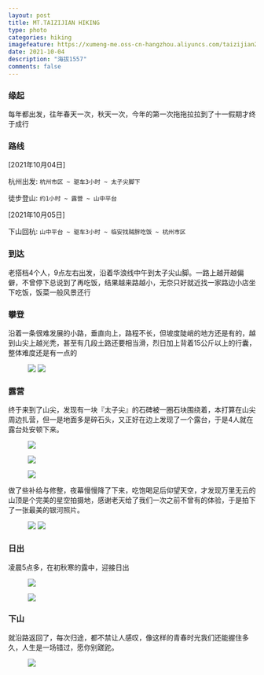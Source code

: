 ```yaml
---
layout: post
title: MT.TAIZIJIAN HIKING
type: photo
categories: hiking
imagefeature: https://xumeng-me.oss-cn-hangzhou.aliyuncs.com/taizijian2021/IMG_2583.jpeg
date: 2021-10-04
description: "海拔1557"
comments: false
---
```


### 缘起

每年都出发，往年春天一次，秋天一次，今年的第一次拖拖拉拉到了十一假期才终于成行

### 路线

[2021年10月04日]

杭州出发:  ```杭州市区 ~ 驱车3小时 ~ 太子尖脚下```

徒步登山: ```约1小时 ~ 露营 ~ 山中平台``` 

[2021年10月05日]

下山回杭: ```山中平台 ~ 驱车3小时 ~ 临安找贼胖吃饭 ~ 杭州市区```


### 到达

老搭档4个人，9点左右出发，沿着华浪线中午到太子尖山脚。一路上越开越偏僻，不曾停下总说到了再吃饭，结果越来路越小，无奈只好就近找一家路边小店坐下吃饭，饭菜一般风景还行



### 攀登

沿着一条很难发展的小路，垂直向上，路程不长，但坡度陡峭的地方还是有的，越到山尖上越光秃，甚至有几段土路还要相当滑，烈日加上背着15公斤以上的行囊，整体难度还是有一点的

<figure class="half">
	<a href="https://xumeng-me.oss-cn-hangzhou.aliyuncs.com/taizijian2021/IMG_2583.jpeg"><img src="https://xumeng-me.oss-cn-hangzhou.aliyuncs.com/taizijian2021/IMG_2583.jpeg"></a>
	<a href="https://xumeng-me.oss-cn-hangzhou.aliyuncs.com/taizijian2021/IMG_4547.jpeg"><img src="https://xumeng-me.oss-cn-hangzhou.aliyuncs.com/taizijian2021/IMG_4547.jpeg"></a>
</figure>



### 露营

终于来到了山尖，发现有一块『太子尖』的石碑被一圈石块围绕着，本打算在山尖周边扎营，但一是地面多是碎石头，又正好在边上发现了一个露台，于是4人就在露台处安顿下来。

<figure>
	<a href="https://xumeng-me.oss-cn-hangzhou.aliyuncs.com/taizijian2021/IMG_4516.jpeg"><img src="https://xumeng-me.oss-cn-hangzhou.aliyuncs.com/taizijian2021/IMG_4516.jpeg"></a>
</figure>

<figure>
	<a href="https://xumeng-me.oss-cn-hangzhou.aliyuncs.com/taizijian2021/IMB_FB7lgw.GIF"><img src="https://xumeng-me.oss-cn-hangzhou.aliyuncs.com/taizijian2021/IMB_FB7lgw.GIF"></a>
</figure>

<figure>
	<a href="https://xumeng-me.oss-cn-hangzhou.aliyuncs.com/taizijian2021/IMG_4542.jpeg"><img src="https://xumeng-me.oss-cn-hangzhou.aliyuncs.com/taizijian2021/IMG_4542.jpeg"></a>
</figure>

做了些补给与修整，夜幕慢慢降了下来，吃饱喝足后仰望天空，才发现万里无云的山顶是个完美的星空拍摄地，感谢老天给了我们一次之前不曾有的体验，于是拍下了一张最美的银河照片。

<figure class="half">
	<a href="https://xumeng-me.oss-cn-hangzhou.aliyuncs.com/taizijian2021/IMG_4567.jpeg"><img src="https://xumeng-me.oss-cn-hangzhou.aliyuncs.com/taizijian2021/IMG_4567.jpeg"></a>
	<a href="https://xumeng-me.oss-cn-hangzhou.aliyuncs.com/taizijian2021/IMG_4572.jpeg"><img src="https://xumeng-me.oss-cn-hangzhou.aliyuncs.com/taizijian2021/IMG_4572.jpeg"></a>
</figure>


### 日出

凌晨5点多，在初秋寒的露中，迎接日出

<figure>
	<a href="https://xumeng-me.oss-cn-hangzhou.aliyuncs.com/taizijian2021/IMB_4oueqn.GIF"><img src="https://xumeng-me.oss-cn-hangzhou.aliyuncs.com/taizijian2021/IMB_4oueqn.GIF"></a>
</figure>


<figure>
	<a href="https://xumeng-me.oss-cn-hangzhou.aliyuncs.com/taizijian2021/IMG_4574.jpeg"><img src="https://xumeng-me.oss-cn-hangzhou.aliyuncs.com/taizijian2021/IMG_4574.jpeg"></a>
</figure>


### 下山

就沿路返回了，每次归途，都不禁让人感叹，像这样的青春时光我们还能握住多久，人生是一场错过，愿你别蹉跎。

<figure>
	<a href="https://xumeng-me.oss-cn-hangzhou.aliyuncs.com/taizijian2021/IMG_9740.jpeg"><img src="https://xumeng-me.oss-cn-hangzhou.aliyuncs.com/taizijian2021/IMG_9740.jpeg"></a>
</figure>


